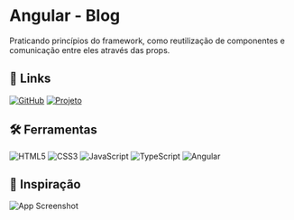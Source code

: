 # Angular - Blog

Praticando princípios do framework, como reutilização de componentes e comunicação entre eles através das props.

## 🔗 Links

[![GitHub](https://img.shields.io/badge/GitHub-363636?style=for-the-badge&logo=github&logoColor=30A3DC)](https://github.com/claudiomss/angular-blog)
[![Projeto](https://img.shields.io/badge/Projeto-363636?style=for-the-badge&logo=ko-fi&logoColor=white)](https://angular-blog-ruby-rho.vercel.app/)

## 🛠 Ferramentas

![HTML5](https://img.shields.io/badge/HTML5-363636?style=for-the-badge&logo=html5)
![CSS3](https://img.shields.io/badge/CSS3-363636?style=for-the-badge&logo=css3&logoColor=264CE4)
![JavaScript](https://img.shields.io/badge/JavaScript-363636?style=for-the-badge&logo=javascript)
![TypeScript](https://img.shields.io/badge/TypeScript-363636?style=for-the-badge&logo=typescript)
![Angular](https://img.shields.io/badge/Angular-363636?style=for-the-badge&logo=angular&logoColor=ff0000)

## 🧠 Inspiração

![App Screenshot](https://cdn.dribbble.com/users/2559/screenshots/1509168/mix_blog.png?resize=800x600&vertical=center)
